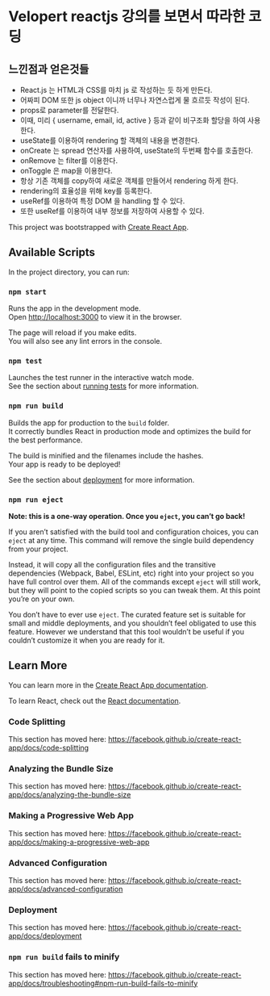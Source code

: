 # Velopert reactjs 강의를 보면서 따라한 코딩

## 느낀점과 얻은것들
- React.js 는 HTML과 CSS를 마치 js 로 작성하는 듯 하게 만든다.
- 어짜피 DOM 또한 js object 이니까 너무나 자연스럽게 물 흐르듯 작성이 된다.
- props로 parameter를 전달한다.
- 이때, 미리 { username, email, id, active } 등과 같이 비구조화 할당을 하여 사용한다.
- useState를 이용하여 rendering 할 객체의 내용을 변경한다.
- onCreate 는 spread 연산자를 사용하여, useState의 두번째 함수를 호출한다.
- onRemove 는 filter를 이용한다.
- onToggle 은 map을 이용한다.
- 항상 기존 객체를 copy하여 새로운 객체를 만들어서 rendering 하게 한다.
- rendering의 효율성을 위해 key를 등록한다.
- useRef를 이용하여 특정 DOM 을 handling 할 수 있다.
- 또한 useRef를 이용하여 내부 정보를 저장하여 사용할 수 있다.

This project was bootstrapped with [Create React App](https://github.com/facebook/create-react-app).

## Available Scripts

In the project directory, you can run:

### `npm start`

Runs the app in the development mode.<br>
Open [http://localhost:3000](http://localhost:3000) to view it in the browser.

The page will reload if you make edits.<br>
You will also see any lint errors in the console.

### `npm test`

Launches the test runner in the interactive watch mode.<br>
See the section about [running tests](https://facebook.github.io/create-react-app/docs/running-tests) for more information.

### `npm run build`

Builds the app for production to the `build` folder.<br>
It correctly bundles React in production mode and optimizes the build for the best performance.

The build is minified and the filenames include the hashes.<br>
Your app is ready to be deployed!

See the section about [deployment](https://facebook.github.io/create-react-app/docs/deployment) for more information.

### `npm run eject`

**Note: this is a one-way operation. Once you `eject`, you can’t go back!**

If you aren’t satisfied with the build tool and configuration choices, you can `eject` at any time. This command will remove the single build dependency from your project.

Instead, it will copy all the configuration files and the transitive dependencies (Webpack, Babel, ESLint, etc) right into your project so you have full control over them. All of the commands except `eject` will still work, but they will point to the copied scripts so you can tweak them. At this point you’re on your own.

You don’t have to ever use `eject`. The curated feature set is suitable for small and middle deployments, and you shouldn’t feel obligated to use this feature. However we understand that this tool wouldn’t be useful if you couldn’t customize it when you are ready for it.

## Learn More

You can learn more in the [Create React App documentation](https://facebook.github.io/create-react-app/docs/getting-started).

To learn React, check out the [React documentation](https://reactjs.org/).

### Code Splitting

This section has moved here: https://facebook.github.io/create-react-app/docs/code-splitting

### Analyzing the Bundle Size

This section has moved here: https://facebook.github.io/create-react-app/docs/analyzing-the-bundle-size

### Making a Progressive Web App

This section has moved here: https://facebook.github.io/create-react-app/docs/making-a-progressive-web-app

### Advanced Configuration

This section has moved here: https://facebook.github.io/create-react-app/docs/advanced-configuration

### Deployment

This section has moved here: https://facebook.github.io/create-react-app/docs/deployment

### `npm run build` fails to minify

This section has moved here: https://facebook.github.io/create-react-app/docs/troubleshooting#npm-run-build-fails-to-minify
